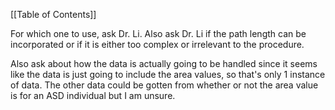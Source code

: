 [[Table of Contents]]

For which one to use, ask Dr. Li. Also ask Dr. Li if the path length can be incorporated or if it is either too complex or irrelevant to the procedure.

Also ask about how the data is actually going to be handled since it seems like the data is just going to include the area values, so that's only 1 instance of data. The other data could be gotten from whether or not the area value is for an ASD individual but I am unsure.